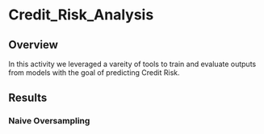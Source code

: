 # Credit_Risk_Analysis

## Overview
In this activity we leveraged a vareity of tools to train and evaluate outputs from models with the goal of predicting Credit Risk.

## Results

### Naive Oversampling
